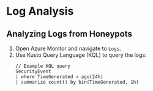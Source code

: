 # Log Analysis

## Analyzing Logs from Honeypots
1. Open Azure Monitor and navigate to `Logs`.
2. Use Kusto Query Language (KQL) to query the logs:
   ```kusto
   // Example KQL query
   SecurityEvent
   | where TimeGenerated > ago(24h)
   | summarize count() by bin(TimeGenerated, 1h)

